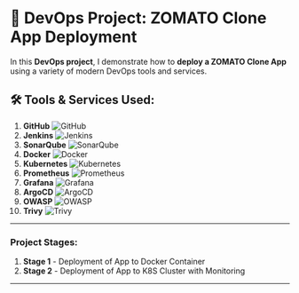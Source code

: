 # 🚀 **DevOps Project: ZOMATO Clone App Deployment**

In this **DevOps project**, I demonstrate how to **deploy a ZOMATO Clone App** using a variety of modern DevOps tools and services.

## 🛠️ Tools & Services Used:

1. **GitHub** ![GitHub](https://img.shields.io/badge/GitHub-181717?style=flat-square&logo=github&logoColor=white)
2. **Jenkins** ![Jenkins](https://img.shields.io/badge/Jenkins-D24939?style=flat-square&logo=jenkins&logoColor=white)
3. **SonarQube** ![SonarQube](https://img.shields.io/badge/SonarQube-4E9BCD?style=flat-square&logo=sonarqube&logoColor=white)
4. **Docker** ![Docker](https://img.shields.io/badge/Docker-2496ED?style=flat-square&logo=docker&logoColor=white)
5. **Kubernetes** ![Kubernetes](https://img.shields.io/badge/Kubernetes-326CE5?style=flat-square&logo=kubernetes&logoColor=white)
6. **Prometheus** ![Prometheus](https://img.shields.io/badge/Prometheus-E6522C?style=flat-square&logo=prometheus&logoColor=white)
7. **Grafana** ![Grafana](https://img.shields.io/badge/Grafana-F46800?style=flat-square&logo=grafana&logoColor=white)
8. **ArgoCD** ![ArgoCD](https://img.shields.io/badge/ArgoCD-EF7B4D?style=flat-square&logo=argo&logoColor=white)
9. **OWASP** ![OWASP](https://img.shields.io/badge/OWASP-000000?style=flat-square&logo=owasp&logoColor=white)
10. **Trivy** ![Trivy](https://img.shields.io/badge/Trivy-00979D?style=flat-square&logo=trivy&logoColor=white)

---

### Project Stages:

1. **Stage 1** - Deployment of App to Docker Container
2. **Stage 2** - Deployment of App to K8S Cluster with Monitoring

---
